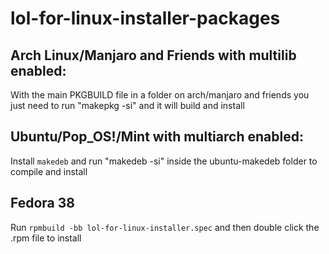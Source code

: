 # lol-for-linux-installer-packages

## Arch Linux/Manjaro and Friends with multilib enabled:
With the main PKGBUILD file in a folder on arch/manjaro and friends you just need to run "makepkg -si" and it will build and install

## Ubuntu/Pop_OS!/Mint with multiarch enabled:
Install `makedeb` and run "makedeb -si" inside the ubuntu-makedeb folder to compile and install

## Fedora 38
Run `rpmbuild -bb lol-for-linux-installer.spec` and then double click the .rpm file to install
